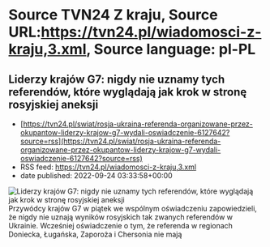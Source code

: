 # Source TVN24 Z kraju, Source URL:https://tvn24.pl/wiadomosci-z-kraju,3.xml, Source language: pl-PL

## Liderzy krajów G7: nigdy nie uznamy tych referendów, które wyglądają jak krok w stronę rosyjskiej aneksji
 - [https://tvn24.pl/swiat/rosja-ukraina-referenda-organizowane-przez-okupantow-liderzy-krajow-g7-wydali-oswiadczenie-6127642?source=rss](https://tvn24.pl/swiat/rosja-ukraina-referenda-organizowane-przez-okupantow-liderzy-krajow-g7-wydali-oswiadczenie-6127642?source=rss)
 - RSS feed: https://tvn24.pl/wiadomosci-z-kraju,3.xml
 - date published: 2022-09-24 03:33:58+00:00

<img alt="Liderzy krajów G7: nigdy nie uznamy tych referendów, które wyglądają jak krok w stronę rosyjskiej aneksji" src="https://tvn24.pl/najnowsze/cdn-zdjecie-87z865-tak-zwane-referendum-w-regionie-luganskim-6127638/alternates/LANDSCAPE_1280" />
    Przywódcy krajów G7 w piątek we wspólnym oświadczeniu zapowiedzieli, że nigdy nie uznają wyników rosyjskich tak zwanych referendów w Ukrainie. Wcześniej oświadczenie o tym, że referenda w regionach Doniecka, Ługańska, Zaporoża i Chersonia nie mają 
